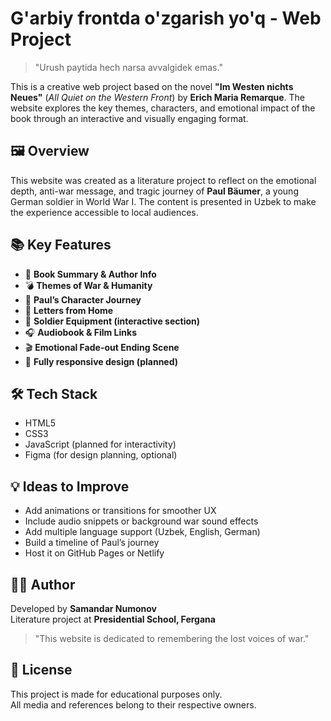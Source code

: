 # G'arbiy frontda o'zgarish yo'q - Web Project

> "Urush paytida hech narsa avvalgidek emas."

This is a creative web project based on the novel **"Im Westen nichts Neues"** (*All Quiet on the Western Front*) by **Erich Maria Remarque**. The website explores the key themes, characters, and emotional impact of the book through an interactive and visually engaging format.

## 🖼️ Overview

This website was created as a literature project to reflect on the emotional depth, anti-war message, and tragic journey of **Paul Bäumer**, a young German soldier in World War I. The content is presented in Uzbek to make the experience accessible to local audiences.

## 📚 Key Features

- 🧠 **Book Summary & Author Info**
- 💣 **Themes of War & Humanity**
- 👥 **Paul’s Character Journey**
- 💌 **Letters from Home**
- 🥾 **Soldier Equipment (interactive section)**
- 🎧 **Audiobook & Film Links**
- 🎬 **Emotional Fade-out Ending Scene**
- 📱 **Fully responsive design (planned)**

## 🛠️ Tech Stack

- HTML5  
- CSS3  
- JavaScript (planned for interactivity)
- Figma (for design planning, optional)

## 💡 Ideas to Improve

- Add animations or transitions for smoother UX
- Include audio snippets or background war sound effects
- Add multiple language support (Uzbek, English, German)
- Build a timeline of Paul’s journey
- Host it on GitHub Pages or Netlify

## 👨‍💻 Author

Developed by **Samandar Numonov**  
Literature project at **Presidential School, Fergana**  
> "This website is dedicated to remembering the lost voices of war."

## 📜 License

This project is made for educational purposes only.  
All media and references belong to their respective owners.
